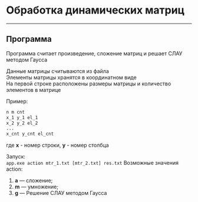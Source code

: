 # Обработка динамических матриц


---

## Программа

Программа считает произведение, сложение матриц и решает СЛАУ методом Гаусса <br>

Данные матрицы считываются из файла <br>
Элементы матрицы хранятся в координатном виде <br>
На первой строке расположены размеры матрицы и количество элементов в матрице

Пример: <br>

```txt
n m cnt
x_1 y_1 el_1
x_2 y_2 el_2
...
x_cnt y_cnt el_cnt
```

где __x__ - номер строки, __y__ - номер столбца

Запуск: <br>
`app.exe action mtr_1.txt [mtr_2.txt] res.txt`
Возможные значения action:

1. __a__ — сложение;
2. __m__ — умножение;
3. __g__ — Решение СЛАУ методом Гаусса
